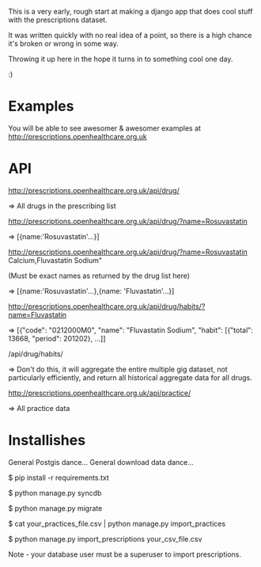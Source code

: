 
This is a very early, rough start at making a django app that does cool stuff with the prescriptions dataset.

It was written quickly with no real idea of a point, so there is a high chance it's broken or wrong in some way.

Throwing it up here in the hope it turns in to something cool one day.

:)

Examples
========

You will be able to see awesomer & awesomer examples at http://prescriptions.openhealthcare.org.uk

API
===


http://prescriptions.openhealthcare.org.uk/api/drug/

=> All drugs in the prescribing list

http://prescriptions.openhealthcare.org.uk/api/drug/?name=Rosuvastatin

=> [{name:'Rosuvastatin'...}]

http://prescriptions.openhealthcare.org.uk/api/drug/?name=Rosuvastatin Calcium,Fluvastatin Sodium"

(Must be exact names as returned by the drug list here)

=> [{name:'Rosuvastatin'...},{name: 'Fluvastatin'...}]


http://prescriptions.openhealthcare.org.uk/api/drug/habits/?name=Fluvastatin

=> [{"code": "0212000M0", "name": "Fluvastatin Sodium", "habit": [{"total": 13668, "period": 201202}, ...]]

/api/drug/habits/

=> Don't do this, it will aggregate the entire multiple gig dataset, not particularly efficiently, and
   return all historical aggregate data for all drugs.


http://prescriptions.openhealthcare.org.uk/api/practice/

=> All practice data

Installishes
============

General Postgis dance...
General download data dance...

$ pip install -r requirements.txt

$ python manage.py syncdb

$ python manage.py migrate

$ cat your_practices_file.csv | python manage.py import_practices

$ python manage.py import_prescriptions your_csv_file.csv

Note - your database user must be a superuser to import prescriptions.